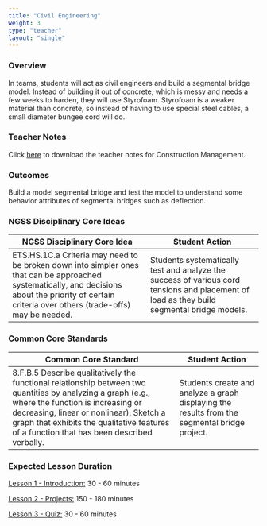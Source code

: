 ```yaml
---
title: "Civil Engineering"
weight: 3
type: "teacher" 
layout: "single"
---
```


### Overview

In teams, students will act as civil engineers and build a segmental bridge model.  Instead of building it out of concrete, which is messy and needs a few weeks to harden, they will use Styrofoam.  Styrofoam is a weaker material than concrete, so instead of having to use special steel cables, a small diameter bungee cord will do.   

### Teacher Notes

Click <a href="https://docs.google.com/document/d/1yO2ENeZjDgJD1oRk4yEL7H2QxNOndppwLhhtYrOFZDs/edit?usp=sharing" target="_blank">here</a> to download the teacher notes for Construction Management.

### Outcomes
Build a model segmental bridge and test the model to understand some behavior attributes of segmental bridges such as deflection. 
 
### NGSS Disciplinary Core Ideas

| NGSS Disciplinary Core Idea                                                                                                                                                                           | Student Action                                                                                                                             |
|-------------------------------------------------------------------------------------------------------------------------------------------------------------------------------------------------------|--------------------------------------------------------------------------------------------------------------------------------------------|
| ETS.HS.1C.a Criteria may need to be broken down into simpler ones that can be approached systematically, and decisions about the priority of certain criteria over others (trade-offs) may be needed. | Students systematically test and analyze the success of various cord tensions and placement of load as they build segmental bridge models. | 
 
### Common Core Standards

| Common Core Standard                                                                                                                                                                                                                                                                      | Student Action                                                                                |
|-------------------------------------------------------------------------------------------------------------------------------------------------------------------------------------------------------------------------------------------------------------------------------------------|-----------------------------------------------------------------------------------------------|
| 8.F.B.5 Describe qualitatively the functional relationship between two quantities by analyzing a graph (e.g., where the function is increasing or decreasing, linear or nonlinear). Sketch a graph that exhibits the qualitative features of a function that has been described verbally. | Students create and analyze a graph displaying the results from the segmental bridge project. |

### Expected Lesson Duration

[Lesson 1 - Introduction:](http://intro-to-engineering-design.lsupathways.org/4_unit_4/civil-engineering/1_lesson_1/) 30 - 60 minutes

[Lesson 2 - Projects:](http://intro-to-engineering-design.lsupathways.org/4_unit_4/civil-engineering/2_lesson_2/) 150 - 180 minutes

[Lesson 3 - Quiz:](http://intro-to-engineering-design.lsupathways.org/4_unit_4/civil-engineering/3_lesson_3/) 30 - 60 minutes